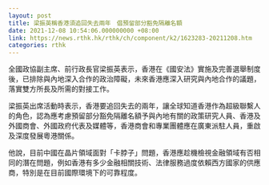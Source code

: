 ```yaml
---
layout: post
title: 梁振英稱香港須追回失去兩年　倡預留部分豁免隔離名額
date: 2021-12-08 10:54:06.000000000 +08:00
link: https://news.rthk.hk/rthk/ch/component/k2/1623283-20211208.htm
categories: rthk
---
```


全國政協副主席、前行政長官梁振英表示，香港在《國安法》實施及完善選舉制度後，已排除與內地深入合作的政治障礙，未來香港應深入研究與內地合作的議題，落實雙方所長及所需的對接工作。

梁振英出席活動時表示，香港要追回失去的兩年，讓全球知道香港作為超級聯繫人的角色，認為應考慮預留部分豁免隔離名額予與內地有關的政策研究人員、香港及外國商會、外國政府代表及媒體等，香港商會和專業團體應在廣東派駐人員，重啟及深度發展粵港關係。

他說，目前中國在晶片領域面對「卡脖子」問題，香港應趁機檢視金融領域有否相同的潛在問題，例如香港有多少金融相關技術、法律服務過度依賴西方國家的供應商，特別是在目前國際環境下的可靠程度。
